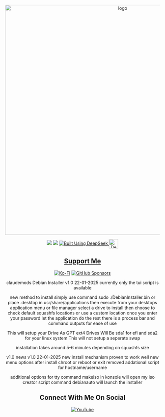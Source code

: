 <p align="center">
    <img width="750" src="https://i.postimg.cc/7PBwmhwK/Debian-Installer-1-27-2025.png" alt="logo">
</p>

<div align="center">

  <a href="https://www.linux.org" target="_blank"><img src="https://img.shields.io/badge/OS-Linux-e06c75?style=for-the-badge&logo=linux" /></a>
           <a href="https://www.debian.org" target="_blank"><img src="https://img.shields.io/badge/DISTRO-Debian-CE0058?style=for-the-badge&logo=debian-linux" /></a>
<a href="https://chat.deepseek.com/" target="_blank">
  <img src="https://img.shields.io/badge/Built_Using-DeepSeek-blue?style=for-the-badge&logo=deepseek&logoColor=white" alt="Built Using DeepSeek">
  <img src="https://i.postimg.cc/ydBbyvRt/Deepseek.jpg" alt="DeepSeek Logo" style="height: 30px; vertical-align: middle;">
</a>

<div align="center">

## [ Support Me ](https://www.paypal.com/paypalme/claudemods?country.x=GB&locale)

</div>

<div align="center">

[![Ko-Fi](https://img.shields.io/badge/Ko--fi-F16061?style=for-the-badge&label=claudemods&color=3399FF&Linux&logo=ko-fi&logoColor=white)](https://ko-fi.com/claudemods)
[![GitHub Sponsors](https://img.shields.io/badge/sponsor-30363D?style=for-the-badge&label=claudemods&color=A836FF&logo=GitHub-Sponsors&logoColor=#white)](https://github.com/sponsors/claudemods)</div>

<div align="center">
claudemods Debian Installer v1.0 22-01-2025
currently only the tui script is available



new method to install
simply use command sudo ./DebianInstaller.bin
or place .desktop in usr/share/applications then execute from your desktops application menu or file manager
select a drive to install
then choose to check default squashfs locations or use a custom location
once you enter your password let the application do the rest
there is a process bar and command outputs for ease of use


This will setup your Drive As GPT ext4
Drives Will Be sda1 for efi and sda2 for your linux system
This will not setup a seperate swap

installation takes around 5-6 minutes depending on squashfs size




v1.0 news
v1.0 22-01-2025
new install mechanism proven to work well
new menu options after install chroot or reboot or exit
removed addational script for hostname/username
<div align="center">
additional options for tty
command makeiso in konsole will open my iso creator script
command debianauto will launch the installer
<div align="center">


<div align="center">

<h2 align="center"> Connect With Me On Social </h2>

<div align="center">

[![YouTube](https://img.shields.io/youtube/channel/subscribers/UC6OgAhBq7Ocb5g1bQfVSd0Q?color=ff0000&label=Youtube&logo=youtube&style=palstic)](https://youtube.com/@claudemods)


</div>

<div align="center">

</div>

